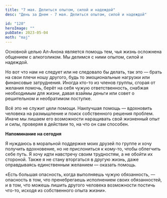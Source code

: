 ```yaml
---
title: "7 мая. Делиться опытом, силой и надеждой"
desc: "День за Днем - 7 мая. Делиться опытом, силой и надеждой"

id: "128"
heroImage: ""
pubDate: 2023-05-04
moth: "maj"
---
```


Основной целью Ал-Анона является помощь тем, чья жизнь осложнена общением с
алкоголиком. Мы делимся с ними опытом, силой и надеждой.

Но вот что нам не следует или не следовало бы делать, так это — брать на свои
плечи ношу другого, будь то эмоциональные нагрузки или финансовые затруднения.
Иногда кто-то из членов группы, сгорая от желания помочь, берёт на себя чужую
ответственность, снабжая необходимым для жизни, давая взаймы деньги или совет
о решительном и необратимом поступке.

Всё это не служит цели помощи. Наилучшая помощь — вдохновить человека на
размышление и поиск собственного решения проблем. Иначе мы лишаем его
возможности наращивать свой жизненный опыт и силы, проверяя в действии то, на
что он сам способен.

**Напоминание на сегодня**

Я нуждаюсь в моральной поддержке моих друзей по группе и хочу получить
вдохновение, но не прислониться к кому-то, чтобы облегчить себе путь. Я хочу
идти навстречу своим трудностям, а не обойти их стороной. Также я не стану
вторгаться в другую жизнь, даже оправдываясь единственным желанием — оказать
помощь.

«Есть большая опасность, когда выполняешь чужую обязанность, — опасность в
том, что пренебрегаешь исполнением своих обязанностей, и в том, что можешь
лишить другого человека возможности постичь что-то, исходя из собственного
опыта жизни».

